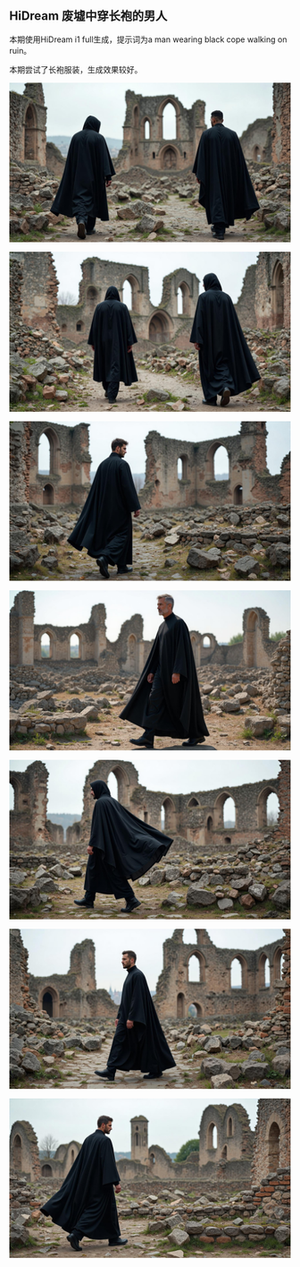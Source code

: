 ## HiDream 废墟中穿长袍的男人

本期使用HiDream i1 full生成，提示词为a man wearing black cope walking on ruin。

本期尝试了长袍服装，生成效果较好。

![ComfyUI_00001_.jpg](https://github.com/Willian7004/media-blog/blob/main/files/202505/2025051801/ComfyUI_00001_.jpg?raw=true)

![ComfyUI_00002_.jpg](https://github.com/Willian7004/media-blog/blob/main/files/202505/2025051801/ComfyUI_00002_.jpg?raw=true)

![ComfyUI_00004_.jpg](https://github.com/Willian7004/media-blog/blob/main/files/202505/2025051801/ComfyUI_00004_.jpg?raw=true)

![ComfyUI_00006_.jpg](https://github.com/Willian7004/media-blog/blob/main/files/202505/2025051801/ComfyUI_00006_.jpg?raw=true)

![ComfyUI_00007_.jpg](https://github.com/Willian7004/media-blog/blob/main/files/202505/2025051801/ComfyUI_00007_.jpg?raw=true)

![ComfyUI_00008_.jpg](https://github.com/Willian7004/media-blog/blob/main/files/202505/2025051801/ComfyUI_00008_.jpg?raw=true)

![ComfyUI_00009_.jpg](https://github.com/Willian7004/media-blog/blob/main/files/202505/2025051801/ComfyUI_00009_.jpg?raw=true)
